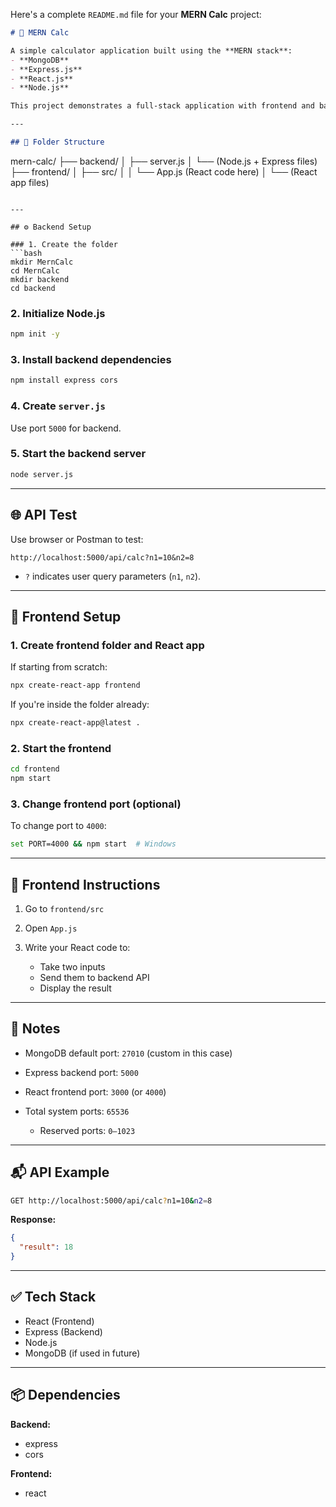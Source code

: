 Here's a complete `README.md` file for your **MERN Calc** project:

```md
# 🧮 MERN Calc

A simple calculator application built using the **MERN stack**:
- **MongoDB**
- **Express.js**
- **React.js**
- **Node.js**

This project demonstrates a full-stack application with frontend and backend integration, RESTful APIs, and user input handling through URL parameters.

---

## 📁 Folder Structure

```

mern-calc/
├── backend/
│   ├── server.js
│   └── (Node.js + Express files)
├── frontend/
│   ├── src/
│   │   └── App.js (React code here)
│   └── (React app files)

````

---

## ⚙️ Backend Setup

### 1. Create the folder
```bash
mkdir MernCalc
cd MernCalc
mkdir backend
cd backend
````

### 2. Initialize Node.js

```bash
npm init -y
```

### 3. Install backend dependencies

```bash
npm install express cors
```

### 4. Create `server.js`

Use port `5000` for backend.

### 5. Start the backend server

```bash
node server.js
```

---

## 🌐 API Test

Use browser or Postman to test:

```
http://localhost:5000/api/calc?n1=10&n2=8
```

* `?` indicates user query parameters (`n1`, `n2`).

---

## 🚀 Frontend Setup

### 1. Create frontend folder and React app

If starting from scratch:

```bash
npx create-react-app frontend
```

If you're inside the folder already:

```bash
npx create-react-app@latest .
```

### 2. Start the frontend

```bash
cd frontend
npm start
```

### 3. Change frontend port (optional)

To change port to `4000`:

```bash
set PORT=4000 && npm start  # Windows
```

---

## 📄 Frontend Instructions

1. Go to `frontend/src`
2. Open `App.js`
3. Write your React code to:

   * Take two inputs
   * Send them to backend API
   * Display the result

---

## 🧠 Notes

* MongoDB default port: `27010` (custom in this case)
* Express backend port: `5000`
* React frontend port: `3000` (or `4000`)
* Total system ports: `65536`

  * Reserved ports: `0–1023`

---

## 📬 API Example

```bash
GET http://localhost:5000/api/calc?n1=10&n2=8
```

**Response:**

```json
{
  "result": 18
}
```

---

## ✅ Tech Stack

* React (Frontend)
* Express (Backend)
* Node.js
* MongoDB (if used in future)

---

## 📦 Dependencies

**Backend:**

* express
* cors

**Frontend:**

* react




